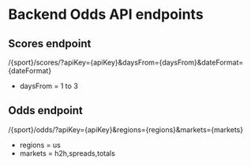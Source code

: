 # Backend Odds API endpoints


## Scores endpoint
/{sport}/scores/?apiKey={apiKey}&daysFrom={daysFrom}&dateFormat={dateFormat}

- daysFrom = 1 to 3

## Odds endpoint
/{sport}/odds/?apiKey={apiKey}&regions={regions}&markets={markets}

- regions = us
- markets = h2h,spreads,totals
